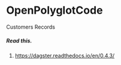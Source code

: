 # OpenPolyglotCode

Customers Records



##### Read this.
1. https://dagster.readthedocs.io/en/0.4.3/
